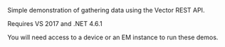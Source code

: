 Simple demonstration of gathering data using the Vector REST API.

Requires VS 2017 and .NET 4.6.1

You will need access to a device or an EM instance to run these demos.
